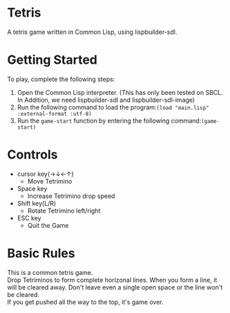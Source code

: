 Tetris
======

A tetris game written in Common Lisp, using lispbuilder-sdl.

Getting Started
===============

To play, complete the following steps:

1. Open the Common Lisp interpreter. (This has only been tested on SBCL. In Addition, we need lispbuilder-sdl and lispbuilder-sdl-image)
2. Run the following command to load the program:`(load "main.lisp" :external-format :utf-8)`
3. Run the `game-start` function by entering the following command:`(game-start)`

Controls
========

* cursor key(→↓←↑)
	* Move Tetrimino
* Space key
	* Increase Tetrimino drop speed
* Shift key(L/R)
	* Rotate Tetrimino left/right
* ESC key
    * Quit the Game

Basic Rules
===========

This is a common tetris game.  
Drop Tetriminos to form complete horizonal lines. When you form a line, it will be cleared away. Don't leave even a single open space or the line won't be cleared.  
If you get pushed all the way to the top, it's game over.
